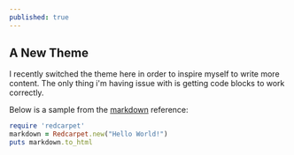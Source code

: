 ```yaml
---
published: true
---
```


## A New Theme

I recently switched the theme here in order to inspire myself to write more content. The only thing i'm having issue with is getting code blocks to work correctly.

Below is a sample from the [markdown](https://help.github.com/articles/github-flavored-markdown) reference:

```ruby
require 'redcarpet'
markdown = Redcarpet.new("Hello World!")
puts markdown.to_html
```